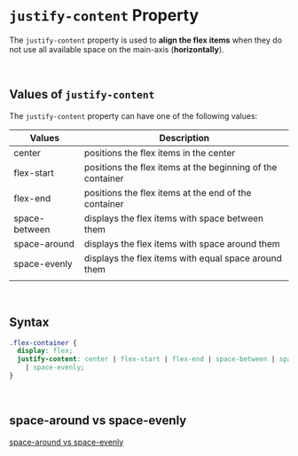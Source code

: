 # `justify-content` Property

The `justify-content` property is used to **align the flex items** when they do not use all available space on the main-axis (**horizontally**).

&nbsp;

## Values of `justify-content`

The `justify-content` property can have one of the following values:

| Values        | Description                                                |
| ------------- | ---------------------------------------------------------- |
| center        | positions the flex items in the center                     |
| flex-start    | positions the flex items at the beginning of the container |
| flex-end      | positions the flex items at the end of the container       |
| space-between | displays the flex items with space between them            |
| space-around  | displays the flex items with space around them             |
| space-evenly  | displays the flex items with equal space around them       |
|               |                                                            |

&nbsp;

## Syntax

```css
.flex-container {
  display: flex;
  justify-content: center | flex-start | flex-end | space-between | space-around
    | space-evenly;
}
```

&nbsp;

## space-around vs space-evenly

[space-around vs space-evenly](https://www.samanthaming.com/flexbox30/14-space-around-vs-space-evenly/)

&nbsp;

&nbsp;
